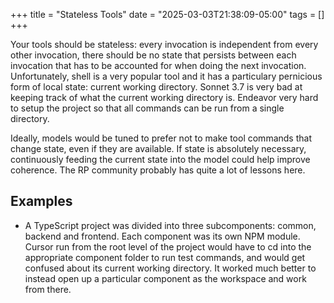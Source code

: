 +++
title = "Stateless Tools"
date = "2025-03-03T21:38:09-05:00"
tags = []
+++

Your tools should be stateless: every invocation is independent from every
other invocation, there should be no state that persists between each
invocation that has to be accounted for when doing the next invocation.
Unfortunately, shell is a very popular tool and it has a particulary
pernicious form of local state: current working directory.  Sonnet 3.7 is very
bad at keeping track of what the current working directory is.  Endeavor very
hard to setup the project so that all commands can be run from a single
directory.

Ideally, models would be tuned to prefer not to make tool commands that change
state, even if they are available.  If state is absolutely necessary,
continuously feeding the current state into the model could help improve
coherence.  The RP community probably has quite a lot of lessons here.

## Examples

- A TypeScript project was divided into three subcomponents: common, backend
  and frontend.  Each component was its own NPM module.  Cursor run from the
  root level of the project would have to cd into the appropriate component
  folder to run test commands, and would get confused about its current
  working directory.  It worked much better to instead open up a particular
  component as the workspace and work from there.
